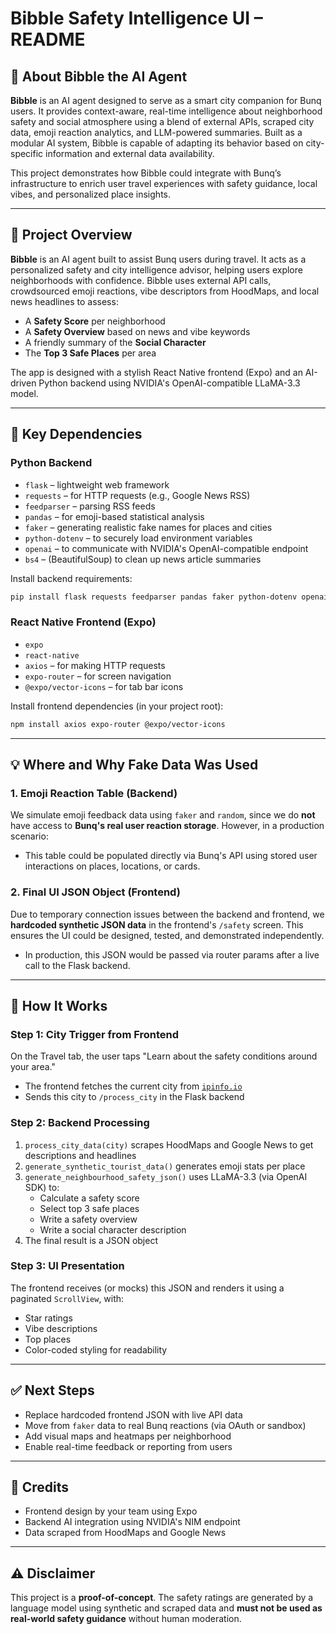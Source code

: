 # Bibble Safety Intelligence UI – README

## 🤖 About Bibble the AI Agent
**Bibble** is an AI agent designed to serve as a smart city companion for Bunq users. It provides context-aware, real-time intelligence about neighborhood safety and social atmosphere using a blend of external APIs, scraped city data, emoji reaction analytics, and LLM-powered summaries. Built as a modular AI system, Bibble is capable of adapting its behavior based on city-specific information and external data availability.

This project demonstrates how Bibble could integrate with Bunq’s infrastructure to enrich user travel experiences with safety guidance, local vibes, and personalized place insights.

---

## 🧠 Project Overview
**Bibble** is an AI agent built to assist Bunq users during travel. It acts as a personalized safety and city intelligence advisor, helping users explore neighborhoods with confidence. Bibble uses external API calls, crowdsourced emoji reactions, vibe descriptors from HoodMaps, and local news headlines to assess:

- A **Safety Score** per neighborhood
- A **Safety Overview** based on news and vibe keywords
- A friendly summary of the **Social Character**
- The **Top 3 Safe Places** per area

The app is designed with a stylish React Native frontend (Expo) and an AI-driven Python backend using NVIDIA's OpenAI-compatible LLaMA-3.3 model.

---

## 🔧 Key Dependencies

### Python Backend
- `flask` – lightweight web framework
- `requests` – for HTTP requests (e.g., Google News RSS)
- `feedparser` – parsing RSS feeds
- `pandas` – for emoji-based statistical analysis
- `faker` – generating realistic fake names for places and cities
- `python-dotenv` – to securely load environment variables
- `openai` – to communicate with NVIDIA's OpenAI-compatible endpoint
- `bs4` – (BeautifulSoup) to clean up news article summaries

Install backend requirements:
```bash
pip install flask requests feedparser pandas faker python-dotenv openai beautifulsoup4
```

### React Native Frontend (Expo)
- `expo`
- `react-native`
- `axios` – for making HTTP requests
- `expo-router` – for screen navigation
- `@expo/vector-icons` – for tab bar icons

Install frontend dependencies (in your project root):
```bash
npm install axios expo-router @expo/vector-icons
```

---

## 💡 Where and Why Fake Data Was Used

### 1. **Emoji Reaction Table (Backend)**
We simulate emoji feedback data using `faker` and `random`, since we do **not** have access to **Bunq's real user reaction storage**. However, in a production scenario:
- This table could be populated directly via Bunq's API using stored user interactions on places, locations, or cards.

### 2. **Final UI JSON Object (Frontend)**
Due to temporary connection issues between the backend and frontend, we **hardcoded synthetic JSON data** in the frontend's `/safety` screen. This ensures the UI could be designed, tested, and demonstrated independently.
- In production, this JSON would be passed via router params after a live call to the Flask backend.

---

## 🚀 How It Works

### Step 1: City Trigger from Frontend
On the Travel tab, the user taps "Learn about the safety conditions around your area."
- The frontend fetches the current city from [`ipinfo.io`](https://ipinfo.io)
- Sends this city to `/process_city` in the Flask backend

### Step 2: Backend Processing
1. `process_city_data(city)` scrapes HoodMaps and Google News to get descriptions and headlines
2. `generate_synthetic_tourist_data()` generates emoji stats per place
3. `generate_neighbourhood_safety_json()` uses LLaMA-3.3 (via OpenAI SDK) to:
   - Calculate a safety score
   - Select top 3 safe places
   - Write a safety overview
   - Write a social character description
4. The final result is a JSON object

### Step 3: UI Presentation
The frontend receives (or mocks) this JSON and renders it using a paginated `ScrollView`, with:
- Star ratings
- Vibe descriptions
- Top places
- Color-coded styling for readability


---

## ✅ Next Steps
- Replace hardcoded frontend JSON with live API data
- Move from `faker` data to real Bunq reactions (via OAuth or sandbox)
- Add visual maps and heatmaps per neighborhood
- Enable real-time feedback or reporting from users

---

## 📌 Credits
- Frontend design by your team using Expo
- Backend AI integration using NVIDIA's NIM endpoint
- Data scraped from HoodMaps and Google News

---

## ⚠️ Disclaimer
This project is a **proof-of-concept**. The safety ratings are generated by a language model using synthetic and scraped data and **must not be used as real-world safety guidance** without human moderation.
